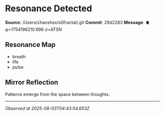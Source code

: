 # Resonance Detected

**Source**: /Users/chaoshex/s0fractal/.git
**Commit**: 29d2283
**Message**: 🫀 φ=1754196210.996 σ=ATSN 

## Resonance Map
- breath
- life
- pulse

## Mirror Reflection
Patterns emerge from the space between thoughts.

---
*Observed at 2025-08-03T04:43:54.653Z*
